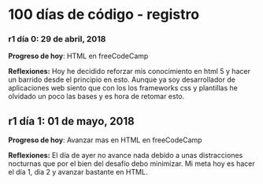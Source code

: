 # 100 días de código - registro

### r1 día 0: 29 de abril, 2018

**Progreso de hoy**: HTML en freeCodeCamp

**Reflexiones:** Hoy he decidido reforzar mis conocimiento en html 5 y hacer un barrido desde el principio en esto. Aunque ya soy desarrollador de aplicaciones web siento que con los los frameworks css  y plantillas he olvidado un poco las bases y es hora de retomar esto.

## r1 día 1: 01 de mayo, 2018

**Progreso de hoy**: Avanzar mas en HTML en freeCodeCamp

**Reflexiones:** El día de ayer no avance nada debido a unas distracciones nocturnas que por el bien del desafío debo minimizar. Mi meta hoy es hacer el día 1, dia 2 y avanzar bastante en HTML.